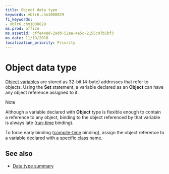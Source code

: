 ```yaml
---
title: Object data type
keywords: vblr6.chm1008829
f1_keywords:
- vblr6.chm1008829
ms.prod: office
ms.assetid: cffe448d-29dd-52aa-4a5c-2155c07b5bf3
ms.date: 11/19/2018
localization_priority: Priority
---
```



# Object data type

[Object variables](../../Glossary/vbe-glossary.md#object-variable) are stored as 32-bit (4-byte) addresses that refer to objects. Using the **Set** statement, a variable declared as an **Object** can have any object reference assigned to it.


> [!NOTE] 
> Although a variable declared with **Object** type is flexible enough to contain a reference to any object, binding to the object referenced by that variable is always late ([run-time](../../Glossary/vbe-glossary.md#run-time) binding). 
> 
> To force early binding ([compile-time](../../Glossary/vbe-glossary.md#compile-time) binding), assign the object reference to a variable declared with a specific [class](../../Glossary/vbe-glossary.md#class) name.


## See also

- [Data type summary](data-type-summary.md)
